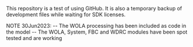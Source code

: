 This repository is a test of using GitHub. It is also a temporary backup of development files while waiting for SDK licenses.

NOTE 30Jun2023:
	-- The WOLA processing has been included as code in the model
	-- The WOLA, System, FBC and WDRC modules have been spot tested and are working
	